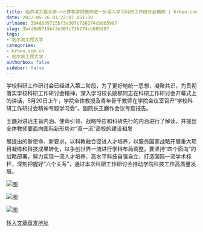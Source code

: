 ```yaml
---
title: 哈尔滨工程大学->计算机学院教师进一步深入学习科研工作研讨会精神 | hrbeu.com.cn
date: 2022-05-26 01:22:07.851139
urlname: 3b4d8d9715bf3e307c736274cb085987
slug: 3b4d8d9715bf3e307c736274cb085987
tags: 
- 哈尔滨工程大学
categories:
- hrbeu.com.cn
- 哈尔滨工程大学
authorbox: false
sidebar: false
---
```

学校科研工作研讨会已经进入第二阶段，为了更好地统一思想，凝聚共识，为贯彻落实学校科研工作研讨会精神，深入学习校长姚郁同志在科研工作研讨会开幕式上的讲话，5月20日上午，学院全体教授及青年骨干教师在学院会议室召开“学校科研工作研讨会精神专题学习会”。副院长王巍作会议专题报告。

王巍对讲话主旨内涵、使命引领、战略呼应和科研先行的内涵进行了解读，并提出全体教师要面向国际新形势对“双一流”高校的建设和发
<!--more-->
展提出的新使命、新要求，以科教融合促进人才培养，以服务国家战略开展重大项目凝练和科技成果转化，以争创世界一流进行学科布局调整，要坚持“四个面向”的战略部署，努力实现一流人才培养、高水平科技自强自立、打造国际一流学术标杆，深刻把握好“六个关系”，通过本次科研工作研讨会推动学院科技工作高质量发展。  

![图](http://gongxue.cn/__local/6/7B/69/AC890C8CD7080A34E42BE3E9F11_AE97A6F0_19EDA.jpg)

![图](http://gongxue.cn/__local/F/F9/6C/81334EB24E3CC2A47244321AD23_316DC650_14A45.jpg)

![图](http://gongxue.cn/__local/C/47/2C/D4A75D3DC7CE39F6998B89ECB1B_7FC53F3D_20E5F.jpg)

[转入文章首发地址](http://gongxue.cn/info/1015/71051.htm)